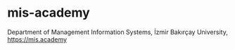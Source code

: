# mis-academy
Department of Management Information Systems, İzmir Bakırçay University, https://mis.academy
